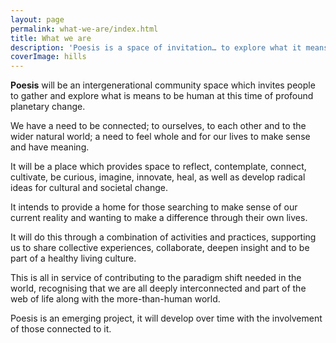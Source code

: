 ```yaml
---
layout: page
permalink: what-we-are/index.html
title: What we are
description: 'Poesis is a space of invitation… to explore what it means to be human at this point of profound planetary change; using our hands, heart and soul, as well as our relationship with systems and society.'
coverImage: hills
---
```


<p>
  <strong>Poesis</strong> will be an intergenerational community space which invites people to gather
  and explore what is means to be human at this time of profound planetary
  change.
</p>
<p>
  We have a need to be connected; to ourselves, to each other and to the wider
  natural world; a need to feel whole and for our lives to make sense and have
  meaning.
</p>
<p>
  It will be a place which provides space to reflect, contemplate, connect, cultivate,
  be curious, imagine, innovate, heal, as well as develop radical ideas for
  cultural and societal change.
</p>
<p>
  It intends to provide a home for those searching to make sense of our current
  reality and wanting to make a difference through their own lives.
</p>
<p>
  It will do this through a combination of activities and practices, supporting us
  to share collective experiences, collaborate, deepen insight and to be part of
  a healthy living culture.
</p>
<p>
  This is all in service of contributing to the paradigm shift needed in the
  world, recognising that we are all deeply interconnected and part of the web
  of life along with the more-than-human world.
</p>
<p>
  Poesis is an emerging project, it will develop over time with the involvement
  of those connected to it.
</p>
